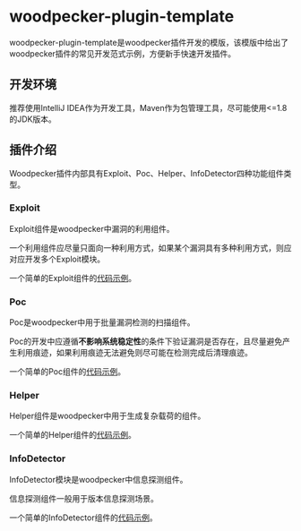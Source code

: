 # woodpecker-plugin-template

woodpecker-plugin-template是woodpecker插件开发的模版，该模版中给出了woodpecker插件的常见开发范式示例，方便新手快速开发插件。

## 开发环境

推荐使用IntelliJ IDEA作为开发工具，Maven作为包管理工具，尽可能使用<=1.8的JDK版本。

## 插件介绍

Woodpecker插件内部具有Exploit、Poc、Helper、InfoDetector四种功能组件类型。

### Exploit

Exploit组件是woodpecker中漏洞的利用组件。

一个利用组件应尽量只面向一种利用方式，如果某个漏洞具有多种利用方式，则应对应开发多个Exploit模块。

一个简单的Exploit组件的[代码示例](./src/main/java/me/gv7/woodpecker/plugin/vuln/CVE_2024_0101/RCEExploit.java)。

### Poc

Poc是woodpecker中用于批量漏洞检测的扫描组件。

Poc的开发中应遵循<b>不影响系统稳定性</b>的条件下验证漏洞是否存在，且尽量避免产生利用痕迹，如果利用痕迹无法避免则尽可能在检测完成后清理痕迹。

一个简单的Poc组件的[代码示例](./src/main/java/me/gv7/woodpecker/plugin/vuln/CVE_2024_0101/Poc.java)。

### Helper

Helper组件是woodpecker中用于生成复杂载荷的组件。

一个简单的Helper组件的[代码示例](./src/main/java/me/gv7/woodpecker/plugin/helper/SomeHelper.java)。

### InfoDetector

InfoDetector模块是woodpecker中信息探测组件。

信息探测组件一般用于版本信息探测场景。

一个简单的InfoDetector组件的[代码示例](./src/main/java/me/gv7/woodpecker/plugin/infodetector/SomeAppInfoDetector.java)。

